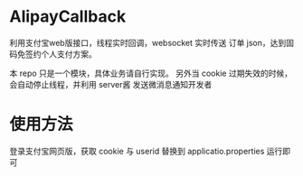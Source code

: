 # AlipayCallback
利用支付宝web版接口，线程实时回调，websocket 实时传送 订单 json，达到固码免签约个人支付方案。

本 repo 只是一个模块，具体业务请自行实现。 另外当 cookie 过期失效的时候，会自动停止线程，并利用 server酱 发送微消息通知开发者


# 使用方法

登录支付宝网页版，获取 cookie 与 userid 替换到 applicatio.properties 运行即可
